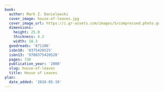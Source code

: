 ```yaml
---
book:
  author: Mark Z. Danielewski
  cover_image: house-of-leaves.jpg
  cover_image_url: https://i.gr-assets.com/images/S/compressed.photo.goodreads.com/books/1347360479l/871186.jpg
  dimensions:
    height: 25.0
    thickness: 4.2
    width: 18.3
  goodreads: '871186'
  isbn10: '0375420525'
  isbn13: '9780375420528'
  pages: 736
  publication_year: '2000'
  slug: house-of-leaves
  title: House of Leaves
plan:
  date_added: '2016-05-19'
---
```

